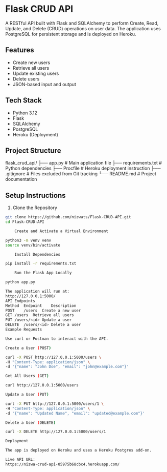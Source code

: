 # Flask CRUD API

A RESTful API built with Flask and SQLAlchemy to perform Create, Read, Update, and Delete (CRUD) operations on user data. The application uses PostgreSQL for persistent storage and is deployed on Heroku.

## Features

- Create new users
- Retrieve all users
- Update existing users
- Delete users
- JSON-based input and output

## Tech Stack

- Python 3.12
- Flask
- SQLAlchemy
- PostgreSQL
- Heroku (Deployment)

## Project Structure

flask_crud_api/
├── app.py # Main application file
├── requirements.txt # Python dependencies
├── Procfile # Heroku deployment instruction
├── .gitignore # Files excluded from Git tracking
└── README.md # Project documentation


## Setup Instructions

1. Clone the Repository

```bash
git clone https://github.com/nizwats/Flask-CRUD-API.git
cd Flask-CRUD-API

    Create and Activate a Virtual Environment

python3 -m venv venv
source venv/bin/activate

    Install Dependencies

pip install -r requirements.txt

    Run the Flask App Locally

python app.py

The application will run at:
http://127.0.0.1:5000/
API Endpoints
Method	Endpoint	Description
POST	/users	Create a new user
GET	/users	Retrieve all users
PUT	/users/<id>	Update a user
DELETE	/users/<id>	Delete a user
Example Requests

Use curl or Postman to interact with the API.

Create a User (POST)

curl -X POST http://127.0.0.1:5000/users \
-H "Content-Type: application/json" \
-d '{"name": "John Doe", "email": "john@example.com"}'

Get All Users (GET)

curl http://127.0.0.1:5000/users

Update a User (PUT)

curl -X PUT http://127.0.0.1:5000/users/1 \
-H "Content-Type: application/json" \
-d '{"name": "Updated Name", "email": "updated@example.com"}'

Delete a User (DELETE)

curl -X DELETE http://127.0.0.1:5000/users/1

Deployment

The app is deployed on Heroku and uses a Heroku Postgres add-on.

Live API URL:
https://nizwa-crud-api-05975b68cbc4.herokuapp.com/
